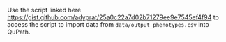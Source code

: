Use the script linked here https://gist.github.com/adyprat/25a0c22a7d02b71279ee9e7545ef4f94 to access the script to import data from `data/output_phenotypes.csv` into QuPath.
